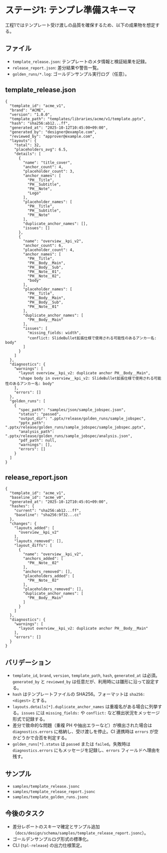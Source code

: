 # ステージ1: テンプレ準備スキーマ

工程1ではテンプレート受け渡しの品質を確保するため、以下の成果物を想定する。

## ファイル
- `template_release.json`: テンプレートのメタ情報と検証結果を記録。
- `release_report.json`: 差分結果や警告一覧。
- `golden_runs/*.log`: ゴールデンサンプル実行ログ（任意）。

## template_release.json
```jsonc
{
  "template_id": "acme_v1",
  "brand": "ACME",
  "version": "1.0.0",
  "template_path": "templates/libraries/acme/v1/template.pptx",
  "hash": "sha256:ab12...ff",
  "generated_at": "2025-10-12T10:45:00+09:00",
  "generated_by": "designer@example.com",
  "reviewed_by": "approver@example.com",
  "layouts": {
    "total": 32,
    "placeholders_avg": 6.5,
    "details": [
      {
        "name": "title_cover",
        "anchor_count": 4,
        "placeholder_count": 3,
        "anchor_names": [
          "PH__Title",
          "PH__Subtitle",
          "PH__Note",
          "Logo"
        ],
        "placeholder_names": [
          "PH__Title",
          "PH__Subtitle",
          "PH__Note"
        ],
        "duplicate_anchor_names": [],
        "issues": []
      },
      {
        "name": "overview__kpi_v2",
        "anchor_count": 6,
        "placeholder_count": 4,
        "anchor_names": [
          "PH__Title",
          "PH__Body__Main",
          "PH__Body__Sub",
          "PH__Note__01",
          "PH__Note__02",
          "body"
        ],
        "placeholder_names": [
          "PH__Title",
          "PH__Body__Main",
          "PH__Body__Sub",
          "PH__Note__01"
        ],
        "duplicate_anchor_names": [
          "PH__Body__Main"
        ],
        "issues": [
          "missing_fields: width",
          "conflict: SlideBullet拡張仕様で使用される可能性のあるアンカー名: body"
        ]
      }
    ]
  },
  "diagnostics": {
    "warnings": [
      "layout overview__kpi_v2: duplicate anchor PH__Body__Main",
      "shape body in overview__kpi_v2: SlideBullet拡張仕様で使用される可能性のあるアンカー名: body"
    ],
    "errors": []
  },
  "golden_runs": [
    {
      "spec_path": "samples/json/sample_jobspec.json",
      "status": "passed",
      "output_dir": ".pptx/release/golden_runs/sample_jobspec",
      "pptx_path": ".pptx/release/golden_runs/sample_jobspec/sample_jobspec.pptx",
      "analysis_path": ".pptx/release/golden_runs/sample_jobspec/analysis.json",
      "pdf_path": null,
      "warnings": [],
      "errors": []
    }
  ]
}
```

## release_report.json
```jsonc
{
  "template_id": "acme_v1",
  "baseline_id": "acme_v0",
  "generated_at": "2025-10-12T10:45:01+09:00",
  "hashes": {
    "current": "sha256:ab12...ff",
    "baseline": "sha256:9f32...cc"
  },
  "changes": {
    "layouts_added": [
      "overview__kpi_v2"
    ],
    "layouts_removed": [],
    "layout_diffs": [
      {
        "name": "overview__kpi_v2",
        "anchors_added": [
          "PH__Note__02"
        ],
        "anchors_removed": [],
        "placeholders_added": [
          "PH__Note__02"
        ],
        "placeholders_removed": [],
        "duplicate_anchor_names": [
          "PH__Body__Main"
        ]
      }
    ]
  },
  "diagnostics": {
    "warnings": [
      "layout overview__kpi_v2: duplicate anchor PH__Body__Main"
    ],
    "errors": []
  }
}
```

## バリデーション
- `template_id`, `brand`, `version`, `template_path`, `hash`, `generated_at` は必須。`generated_by` と `reviewed_by` は任意だが、利用時には雛形に沿って設定する。
- `hash` はテンプレートファイルの SHA256。フォーマットは `sha256:<digest>` とする。
- `layouts.details[*].duplicate_anchor_names` は重複名がある場合に列挙する。`issues` には `missing_fields:` や `conflict:` など検出状況をメッセージ形式で記録する。
- 差分で致命的な問題（重複 PH や抽出エラーなど）が検出された場合は `diagnostics.errors` に格納し、受け渡しを停止。CI 連携時は `errors` が空かどうかで合否を判定する。
- `golden_runs[*].status` は `passed` または `failed`。失敗時は `diagnostics.errors` にもメッセージを記録し、`errors` フィールドへ理由を残す。

## サンプル
- `samples/template_release.jsonc`
- `samples/template_release_report.jsonc`
- `samples/template_golden_runs.jsonc`

## 今後のタスク
- 差分レポートのスキーマ確定とサンプル追加（`docs/design/schema/samples/template_release_report.jsonc`）。
- ゴールデンサンプルログ形式の標準化。
- CLI (`tpl-release`) の出力仕様策定。
